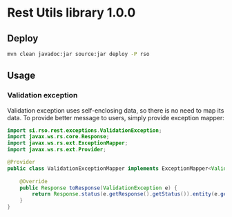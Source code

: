 # Rest Utils library 1.0.0

## Deploy

```bash
mvn clean javadoc:jar source:jar deploy -P rso
```

## Usage

### Validation exception

Validation exception uses self-enclosing data, so there is no need to map its data. To provide better message to users, simply provide exception mapper:

```java
import si.rso.rest.exceptions.ValidationException;
import javax.ws.rs.core.Response;
import javax.ws.rs.ext.ExceptionMapper;
import javax.ws.rs.ext.Provider;

@Provider
public class ValidationExceptionMapper implements ExceptionMapper<ValidationException> {
    
    @Override
    public Response toResponse(ValidationException e) {
        return Response.status(e.getResponse().getStatus()).entity(e.getResponse()).build();
    }
}
```
